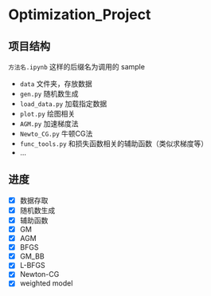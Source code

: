 # Optimization_Project

## 项目结构
`方法名.ipynb` 这样的后缀名为调用的 sample
- `data` 文件夹，存放数据
- `gen.py` 随机数生成
- `load_data.py` 加载指定数据
- `plot.py` 绘图相关
- `AGM.py` 加速梯度法
- `Newto_CG.py` 牛顿CG法
- `func_tools.py` 和损失函数相关的辅助函数（类似求梯度等）
- ...

## 进度
- [x] 数据存取
- [x] 随机数生成
- [x] 辅助函数
- [x] GM
- [x] AGM
- [x] BFGS
- [x] GM_BB
- [x] L-BFGS
- [x] Newton-CG
- [x] weighted model